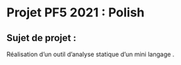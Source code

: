 Projet PF5 2021 : Polish
========================

## Sujet de projet :
Réalisation d’un outil d’analyse statique d’un mini langage . 


